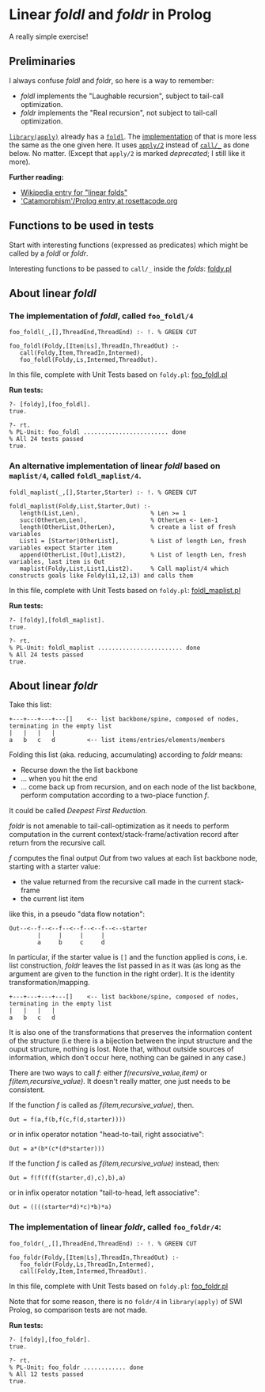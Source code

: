  
# Linear _foldl_ and _foldr_ in Prolog

A really simple exercise!

## Preliminaries

I always confuse _foldl_ and _foldr_, so here is a way to remember:

- _foldl_ implements the "Laughable recursion", subject to tail-call optimization.
- _foldr_ implements the "Real recursion", not subject to tail-call optimization.

[`library(apply)`](https://www.swi-prolog.org/pldoc/man?section=apply) already has a
[`foldl`](https://www.swi-prolog.org/pldoc/doc_for?object=foldl/4). The
[implementation](https://www.swi-prolog.org/pldoc/doc/_SWI_/library/apply.pl?show=src#foldl/4)
of that is more less the same as the one given here. It uses [`apply/2`](https://www.swi-prolog.org/pldoc/man?section=apply
) instead of [`call/_`](https://www.swi-prolog.org/pldoc/doc_for?object=call/2) as done below. No matter. (Except that `apply/2` is marked _deprecated_; I still like it more).

**Further reading:**

- [Wikipedia entry for "linear folds"](https://en.wikipedia.org/wiki/Fold_%28higher-order_function%29#Linear_folds)
- ['Catamorphism'/Prolog entry at rosettacode.org](http://rosettacode.org/wiki/Catamorphism#Prolog)

## Functions to be used in tests

Start with interesting functions (expressed as predicates) which might be called by a _foldl_ or _foldr_.

Interesting functions to be passed to `call/_` inside the _folds_:  [foldy.pl](foldy.pl)

## About linear _foldl_

### The implementation of _foldl_, called `foo_foldl/4`

```logtalk
foo_foldl(_,[],ThreadEnd,ThreadEnd) :- !. % GREEN CUT

foo_foldl(Foldy,[Item|Ls],ThreadIn,ThreadOut) :-
   call(Foldy,Item,ThreadIn,Intermed),
   foo_foldl(Foldy,Ls,Intermed,ThreadOut).
```

In this file, complete with Unit Tests based on `foldy.pl`: [foo_foldl.pl](foo_foldl.pl)

**Run tests:**

```
?- [foldy],[foo_foldl].
true.

?- rt.
% PL-Unit: foo_foldl ........................ done
% All 24 tests passed
true.
```

### An alternative implementation of linear _foldl_ based on `maplist/4`, called `foldl_maplist/4`.

```logtalk
foldl_maplist(_,[],Starter,Starter) :- !. % GREEN CUT

foldl_maplist(Foldy,List,Starter,Out) :-
   length(List,Len),                    % Len >= 1
   succ(OtherLen,Len),                  % OtherLen <- Len-1
   length(OtherList,OtherLen),          % create a list of fresh variables
   List1 = [Starter|OtherList],         % List of length Len, fresh variables expect Starter item
   append(OtherList,[Out],List2),       % List of length Len, fresh variables, last item is Out
   maplist(Foldy,List,List1,List2).     % Call maplist/4 which constructs goals like Foldy(i1,i2,i3) and calls them
```

In this file, complete with Unit Tests based on `foldy.pl`: [foldl_maplist.pl](foldl_maplist.pl)

**Run tests:**

```
?- [foldy],[foldl_maplist].
true.

?- rt.
% PL-Unit: foldl_maplist ........................ done
% All 24 tests passed
true.
```

## About linear _foldr_

Take this list:

```
+---+---+---+---[]    <-- list backbone/spine, composed of nodes, terminating in the empty list
|   |   |   |
a   b   c   d         <-- list items/entries/elements/members
```

Folding this list (aka. reducing, accumulating) according to _foldr_ means:

- Recurse down the the list backbone
- ... when you hit the end
- ... come back up from recursion, and on each node of the list backbone, perform computation according to a two-place function _f_.

It could be called _Deepest First Reduction._

_foldr_ is not amenable to tail-call-optimization as it needs to perform computation in the current
context/stack-frame/activation record after return from the recursive call.

_f_ computes the final output _Out_ from two values at each list backbone node, starting with a starter value:

- the value returned from the recursive call made in the current stack-frame
- the current list item

like this, in a pseudo "data flow notation":

```
Out--<--f--<--f--<--f--<--f--<--starter
        |     |     |     |
        a     b     c     d
```

In particular, if the starter value is `[]` and the function applied
is _cons_, i.e. list construction, _foldr_ leaves the list passed in as it was 
(as long as the argument are given to the function in the right order). 
It is the identity transformation/mapping. 

```
+---+---+---+---[]    <-- list backbone/spine, composed of nodes, terminating in the empty list
|   |   |   |
a   b   c   d      
```

It is also one of the transformations that preserves the information content of the structure (i.e there is a 
bijection between the input structure and the ouput structure, nothing is lost. Note that, without outside
sources of information, which don't occur here, nothing can be gained in any case.)

There are two ways to call _f_: either _f(recursive_value,item)_  or _f(item,recursive_value)_. It doesn't
really matter, one just needs to be consistent.

If the function _f_ is called as _f(item,recursive_value)_, then.

```
Out = f(a,f(b,f(c,f(d,starter))))
```

or in infix operator notation "head-to-tail, right associative":

```
Out = a*(b*(c*(d*starter)))   
```

If the function _f_ is called as _f(item,recursive_value)_ instead, then:

```
Out = f(f(f(f(starter,d),c),b),a)
```

or in infix operator notation "tail-to-head, left associative":

```
Out = ((((starter*d)*c)*b)*a)  
```

### The implementation of linear _foldr_, called `foo_foldr/4`:

```logtalk
foo_foldr(_,[],ThreadEnd,ThreadEnd) :- !. % GREEN CUT

foo_foldr(Foldy,[Item|Ls],ThreadIn,ThreadOut) :-
   foo_foldr(Foldy,Ls,ThreadIn,Intermed),
   call(Foldy,Item,Intermed,ThreadOut).
```

In this file, complete with Unit Tests based on `foldy.pl`: [foo_foldr.pl](foo_foldr.pl)

Note that for some reason, there is no `foldr/4` in `library(apply)` of SWI Prolog, so comparison tests are not made.

**Run tests:**

```
?- [foldy],[foo_foldr].
true.

?- rt.
% PL-Unit: foo_foldr ............ done
% All 12 tests passed
true.
```



